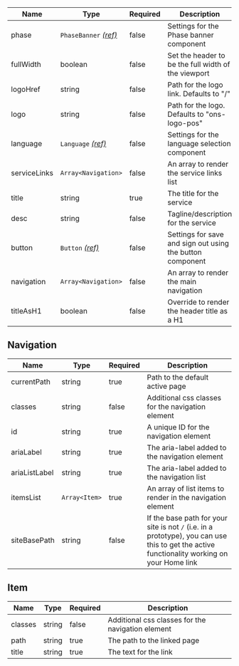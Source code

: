 | Name         | Type                                               | Required | Description                                               |
| ------------ | -------------------------------------------------- | -------- | --------------------------------------------------------- |
| phase        | `PhaseBanner` [_(ref)_](/components/phase-banner)  | false    | Settings for the Phase banner component                   |
| fullWidth    | boolean                                            | false    | Set the header to be the full width of the viewport       |
| logoHref     | string                                             | false    | Path for the logo link. Defaults to "/"                   |
| logo         | string                                             | false    | Path for the logo. Defaults to "ons-logo-pos"             |
| language     | `Language` [_(ref)_](/patterns/language-selection) | false    | Settings for the language selection component             |
| serviceLinks | `Array<Navigation>`                                | false    | An array to render the service links list                 |
| title        | string                                             | true     | The title for the service                                 |
| desc         | string                                             | false    | Tagline/description for the service                       |
| button       | `Button` [_(ref)_](/components/button)             | false    | Settings for save and sign out using the button component |
| navigation   | `Array<Navigation>`                                | false    | An array to render the main navigation                    |
| titleAsH1    | boolean                                            | false    | Override to render the header title as a H1               |

## Navigation

| Name          | Type          | Required | Description                                                                                                                                 |
| ------------- | ------------- | -------- | ------------------------------------------------------------------------------------------------------------------------------------------- |
| currentPath   | string        | true     | Path to the default active page                                                                                                             |
| classes       | string        | false    | Additional css classes for the navigation element                                                                                           |
| id            | string        | true     | A unique ID for the navigation element                                                                                                      |
| ariaLabel     | string        | true     | The aria-label added to the navigation element                                                                                              |
| ariaListLabel | string        | true     | The aria-label added to the navigation list                                                                                                 |
| itemsList     | `Array<Item>` | true     | An array of list items to render in the navigation element                                                                                  |
| siteBasePath  | string        | false    | If the base path for your site is not `/` (i.e. in a prototype), you can use this to get the active functionality working on your Home link |

## Item

| Name    | Type   | Required | Description                                       |
| ------- | ------ | -------- | ------------------------------------------------- |
| classes | string | false    | Additional css classes for the navigation element |
| path    | string | true     | The path to the linked page                       |
| title   | string | true     | The text for the link                             |
